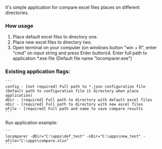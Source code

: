It's simple application for compare excel files places on different directories.

### How usage

1. Place default excel files to directory one.
2. Place new excel files to directory two.
3. Open terminal on your computer (on windows button "win + R", enter "cmd" on input string and press Enter button)4. Enter full path to application *.exe file (Default file name "locomparer.exe")

### Existing application flags:

    ```
    config - [not required] Full path to *.json configuration file (Default path to configuration file it directory when place application)
    dDir - [required] Full path to directory with default excel files
    nDir - [required] Full path to directory with new excel files
    oFile - [required] Full path and name to save compare results
    ```

Run application example:

    ```
    locomparer -dDir="C:\apps\def_test" -nDir="C:\apps\new_test" -oFile="C:\apps\compare.xlsx"
    ```